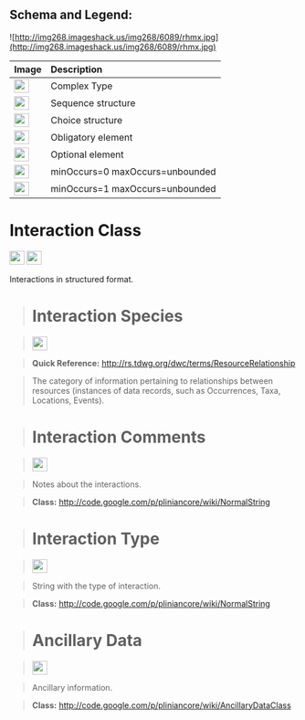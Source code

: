 <h2><b>Schema and Legend:</b></h2>


![http://img268.imageshack.us/img268/6089/rhmx.jpg](http://img268.imageshack.us/img268/6089/rhmx.jpg)

|Image|Description|
|:----|:----------|
|<img src='http://imageshack.us/a/img16/5397/multipleg.jpg' width='26' height='24' />|Complex Type|
|<img src='http://img6.imageshack.us/img6/1315/sequencej.jpg' width='26' height='24' />|Sequence structure|
|<img src='http://img266.imageshack.us/img266/2791/choice.jpg' width='26' height='24' />|Choice structure|
|<img src='http://img52.imageshack.us/img52/2777/elementkw.jpg' width='26' height='24' />|Obligatory element|
|<img src='http://img585.imageshack.us/img585/4808/optional.jpg' width='26' height='24' />|Optional element|
|<img src='http://img19.imageshack.us/img19/4356/infinitol.jpg' width='26' height='24' />|minOccurs=0 maxOccurs=unbounded|
|<img src='http://img198.imageshack.us/img198/6134/unoinfinito.jpg' width='26' height='24' />|minOccurs=1 maxOccurs=unbounded|

<h1><b>Interaction Class</b></h1>

<img src='http://imageshack.us/a/img16/5397/multipleg.jpg' width='26' height='24' /> <img src='http://img19.imageshack.us/img19/4356/infinitol.jpg' width='26' height='24' />

Interactions in structured format.

> # Interaction Species #

> <img src='http://img52.imageshack.us/img52/2777/elementkw.jpg' width='26' height='24' />

> <b>Quick Reference:</b> http://rs.tdwg.org/dwc/terms/ResourceRelationship

> The category of information pertaining to relationships between resources (instances of data records, such as Occurrences, Taxa, Locations, Events).


> # Interaction Comments #

> <img src='http://img585.imageshack.us/img585/4808/optional.jpg' width='26' height='24' />

> Notes about the interactions.

> <b>Class:</b> http://code.google.com/p/pliniancore/wiki/NormalString

> # Interaction Type #

> <img src='http://img198.imageshack.us/img198/6134/unoinfinito.jpg' width='26' height='24' />

> String with the type of interaction.

> <b>Class:</b> http://code.google.com/p/pliniancore/wiki/NormalString

> # Ancillary Data #

> <img src='http://img19.imageshack.us/img19/4356/infinitol.jpg' width='26' height='24' />

> Ancillary information.

> <b>Class:</b> http://code.google.com/p/pliniancore/wiki/AncillaryDataClass